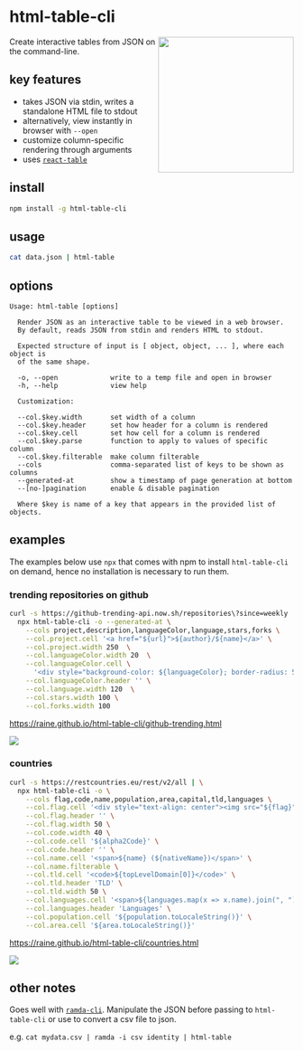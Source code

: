 # html-table-cli

<a href="https://raine.github.io/html-table-cli/github-trending.html">
  <img align="right" width="240" src="https://raine.github.io/html-table-cli/github-trending_thumb.png"/>
</a>

Create interactive tables from JSON on the command-line.

## key features

- takes JSON via stdin, writes a standalone HTML file to stdout
- alternatively, view instantly in browser with `--open`
- customize column-specific rendering through arguments
- uses [`react-table`](https://react-table.js.org/)

## install

```sh
npm install -g html-table-cli
```

## usage

```sh
cat data.json | html-table
```

## options

```
Usage: html-table [options]

  Render JSON as an interactive table to be viewed in a web browser.
  By default, reads JSON from stdin and renders HTML to stdout.

  Expected structure of input is [ object, object, ... ], where each object is
  of the same shape.

  -o, --open             write to a temp file and open in browser
  -h, --help             view help

  Customization:

  --col.$key.width       set width of a column
  --col.$key.header      set how header for a column is rendered
  --col.$key.cell        set how cell for a column is rendered
  --col.$key.parse       function to apply to values of specific column
  --col.$key.filterable  make column filterable
  --cols                 comma-separated list of keys to be shown as columns
  --generated-at         show a timestamp of page generation at bottom
  --[no-]pagination      enable & disable pagination

  Where $key is name of a key that appears in the provided list of objects.
```

## examples

The examples below use `npx` that comes with npm to install `html-table-cli` on
demand, hence no installation is necessary to run them.

### trending repositories on github

```sh
curl -s https://github-trending-api.now.sh/repositories\?since=weekly |\
  npx html-table-cli -o --generated-at \
    --cols project,description,languageColor,language,stars,forks \
    --col.project.cell '<a href="${url}">${author}/${name}</a>' \
    --col.project.width 250  \
    --col.languageColor.width 20  \
    --col.languageColor.cell \
      '<div style="background-color: ${languageColor}; border-radius: 500px; width: 10px; height: 10px; display: inline-block;" />' \
    --col.languageColor.header '' \
    --col.language.width 120  \
    --col.stars.width 100 \
    --col.forks.width 100
```
https://raine.github.io/html-table-cli/github-trending.html

<img src="https://raine.github.io/html-table-cli/github-trending.png"/>

### countries

```sh
curl -s https://restcountries.eu/rest/v2/all | \
  npx html-table-cli -o \
    --cols flag,code,name,population,area,capital,tld,languages \
    --col.flag.cell '<div style="text-align: center"><img src="${flag}" height="20" /></div>' \
    --col.flag.header '' \
    --col.flag.width 50 \
    --col.code.width 40 \
    --col.code.cell '${alpha2Code}' \
    --col.code.header '' \
    --col.name.cell '<span>${name} (${nativeName})</span>' \
    --col.name.filterable \
    --col.tld.cell '<code>${topLevelDomain[0]}</code>' \
    --col.tld.header 'TLD' \
    --col.tld.width 50 \
    --col.languages.cell '<span>${languages.map(x => x.name).join(", ")}</span>' \
    --col.languages.header 'Languages' \
    --col.population.cell '${population.toLocaleString()}' \
    --col.area.cell '${area.toLocaleString()}'
```

https://raine.github.io/html-table-cli/countries.html

<img src="https://raine.github.io/html-table-cli/countries.png"/>

## other notes

Goes well with [`ramda-cli`](https://github.com/raine/ramda-cli). Manipulate the
JSON before passing to `html-table-cli` or use to convert a csv file to json.

e.g. `cat mydata.csv | ramda -i csv identity | html-table`
